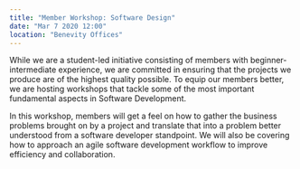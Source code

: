 ```yaml
---
title: "Member Workshop: Software Design"
date: "Mar 7 2020 12:00"
location: "Benevity Offices"
---
```


While we are a student-led initiative consisting of members with
beginner-intermediate experience, we
are committed in ensuring that the projects we produce are of the highest quality possible.
To equip our members better, we are hosting workshops that tackle some of the most important
fundamental aspects in Software Development.

In this workshop, members will get a feel on how to gather the business problems brought
on by a project and translate that into a problem better understood from a software
developer standpoint. We will also be covering how to approach an agile software
development workflow to improve efficiency and collaboration.
